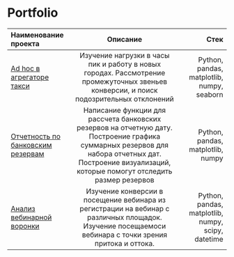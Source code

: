 # Portfolio


| Наименование проекта                                                                                           | Описание                     | Стек          |
|:-------------                                                                                                  |:---------------:             | -------------:|
| [Ad hoc в агрегаторе такси](https://github.com/Sudbinin/Portfolio/tree/main/Project_1)                         | Изучение нагрузки в часы пик и работу в новых городах. Рассмотрение промежуточных звеньев конверсии, и поиск подозрительных отклонений | Python, pandas, matplotlib, numpy, seaborn |
| [Отчетность по банковским резервам](https://github.com/Sudbinin/Portfolio/tree/main/Project_2)                 | Написание функции для рассчета банковских резервов на отчетную дату. Построение графика суммарных резервов для набора отчетных дат. Построение визуализаций, которые помогут отследить размер резервов       | Python, pandas, matplotlib, numpy |
| [Анализ вебинарной воронки](https://github.com/Sudbinin/Portfolio/tree/main/Project_3)                         | Изучение конверсии в посещение вебинара из регистрации на вебинар с различных площадок. Изучение посещаемоси вебинара с точки зрения притока и оттока.         | Python, pandas, matplotlib, numpy, scipy, datetime |
